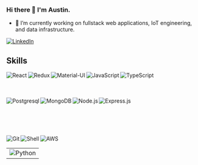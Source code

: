 ### Hi there 👋 I'm Austin.

- 🔭 I’m currently working on fullstack web applications, IoT engineering, and data infrastructure.

[<img alt="LinkedIn" src="https://img.shields.io/badge/linkedin-%230077B5.svg?&style=for-the-badge&logo=linkedin&logoColor=white"/>][linkedin]

## Skills
<table>
  <tr>
<img alt="React" align="left" src="https://img.shields.io/badge/react%20-%2320232a.svg?&style=for-the-badge&logo=react&logoColor=%2361DAFB" />
<img alt="Redux" align="left" src="https://img.shields.io/badge/redux%20-%23593d88.svg?&style=for-the-badge&logo=redux&logoColor=white" />
<img alt="Material-UI" align="left" src="https://img.shields.io/badge/material%20ui%20-%230081CB.svg?&style=for-the-badge&logo=material-ui&logoColor=white" />
<img alt="JavaScript" align="left" src="https://img.shields.io/badge/javascript%20-%23323330.svg?&style=for-the-badge&logo=javascript&logoColor=%23F7DF1E" />
<img alt="TypeScript" align="left" src="https://img.shields.io/badge/typescript%20-%23007ACC.svg?&style=for-the-badge&logo=typescript&logoColor=white" />
  </tr>
</table>
<br />
<br />
<table>
  <tr>
<img alt="Postgresql" align="left" src="https://img.shields.io/badge/postgres-%23316192.svg?&style=for-the-badge&logo=postgresql&logoColor=white" />
<img alt="MongoDB" align="left" src="https://img.shields.io/badge/MongoDB-%234ea94b.svg?&style=for-the-badge&logo=mongodb&logoColor=white" />
<img alt="Node.js" align="left" src="https://img.shields.io/badge/node.js%20-%2343853D.svg?&style=for-the-badge&logo=node.js&logoColor=white" />
<img alt="Express.js" align="left" src="https://img.shields.io/badge/express.js%20-%23404d59.svg?&style=for-the-badge" />
  </tr>
<table />
<br />
<br />
<table>
  <tr>
<td><img alt="Python" src="https://img.shields.io/badge/python%20-%2314354C.svg?&style=for-the-badge&logo=python&logoColor=white" /> </td>
<img alt="Git" align="left" src="https://img.shields.io/badge/git%20-%23F05033.svg?&style=for-the-badge&logo=git&logoColor=white" />
<img alt="Shell" align="left" src="https://img.shields.io/badge/shell_script%20-%23121011.svg?&style=for-the-badge&logo=gnu-bash&logoColor=white" />
<img alt="AWS" src="https://img.shields.io/badge/AWS%20-%23FF9900.svg?&style=for-the-badge&logo=amazon-aws&logoColor=white"/>
  </tr>
 </table>

[linkedin]: https://www.linkedin.com/in/steven-austin-webb/
